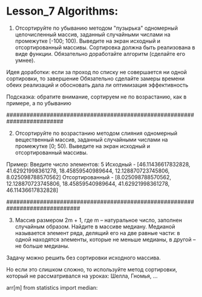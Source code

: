 # Lesson_7 Algorithms:

1. Отсортируйте по убыванию методом "пузырька" одномерный целочисленный массив,
заданный случайными числами на промежутке [-100; 100). Выведите на экран
исходный и отсортированный массивы. Сортировка должна быть реализована в
виде функции. Обязательно доработайте алгоритм (сделайте его умнее).

Идея доработки: если за проход по списку не совершается ни одной сортировки,
то завершение
Обязательно сделайте замеры времени обеих реализаций
и обосновать дала ли оптимизация эффективность

Подсказка: обратите внимание, сортируем не по возрастанию, как в примере,
а по убыванию

#########################################################################

2. Отсортируйте по возрастанию методом слияния одномерный вещественный массив,
заданный случайными числами на промежутке [0; 50). Выведите на экран исходный
и отсортированный массивы.

Пример:
Введите число элементов: 5
Исходный - [46.11436617832828, 41.62921998361278, 18.45859540989644, 12.128870723745806, 8.025098788570562]
Отсортированный - [8.025098788570562, 12.128870723745806, 18.45859540989644, 41.62921998361278, 46.11436617832828]

##############################################################################

3. Массив размером 2m + 1, где m – натуральное число, заполнен случайным образом.
Найдите в массиве медиану. Медианой называется элемент ряда, делящий его на
две равные части: в одной находятся элементы, которые не меньше медианы,
в другой – не больше медианы.

Задачу можно решить без сортировки исходного
массива.

Но если это слишком сложно, то используйте метод сортировки,
который не рассматривался на уроках: Шелла, Гномья, ...

arr[m]
from statistics import median:
